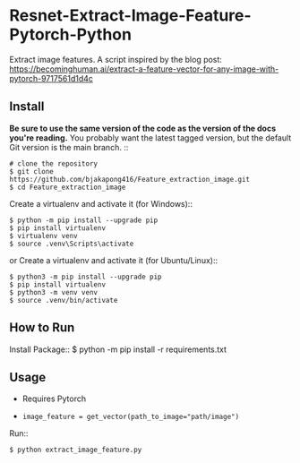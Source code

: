 # Resnet-Extract-Image-Feature-Pytorch-Python
Extract image features. A script inspired by the blog post: https://becominghuman.ai/extract-a-feature-vector-for-any-image-with-pytorch-9717561d1d4c

Install
-------

**Be sure to use the same version of the code as the version of the docs
you're reading.** You probably want the latest tagged version, but the
default Git version is the main branch. ::


    # clone the repository
    $ git clone https://github.com/bjakapong416/Feature_extraction_image.git
    $ cd Feature_extraction_image
    
    
Create a virtualenv and activate it (for Windows)::

    $ python -m pip install --upgrade pip
    $ pip install virtualenv
    $ virtualenv venv
    $ source .venv\Scripts\activate

or 
Create a virtualenv and activate it (for Ubuntu/Linux)::

    $ python3 -m pip install --upgrade pip
    $ pip install virtualenv 
    $ python3 -m venv venv
    $ source .venv/bin/activate

How to Run
----------

Install Package::
    $ python -m pip install -r requirements.txt

## Usage

* Requires Pytorch

* `image_feature = get_vector(path_to_image="path/image")`

Run::

    $ python extract_image_feature.py
        

